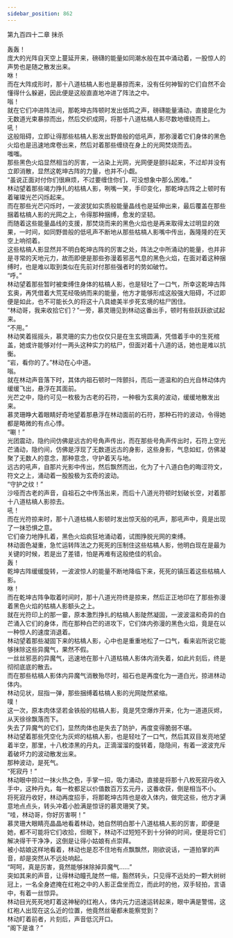 ```yaml
---
sidebar_position: 862
---
```

 第九百四十二章 抹杀


轰轰！  
庞大的光阵自天空上蔓延开来，磅礴的能量如同潮水般在其中涌动着，一股惊人的声势也是随之散发出来。  
咻！  
而在大阵成形时，那十八道枯槁人影也是暴掠而来，没有任何神智的它们自然不会懂得什么躲避，因此便是这般直直地冲进了阵法之中。  
嗡！  
就在它们冲进阵法间，那乾坤古阵顿时发出低鸣之声，磅礴能量涌动，直接是化为无数道光束暴掠而出，然后交织成网，将那十八道枯槁人影尽数地缠绕而上。  
吼！  
这般阻碍，立即让得那些枯槁人影发出野兽般的低吼声，那弥漫着它们身体的黑色火焰也是迅速地席卷出来，然后对着那些缠绕在身上的光网焚烧而去。  
嗤嗤。  
那些黑色火焰显然相当的厉害，一沾染上光网，光网便是颤抖起来，不过却并没有立即消散，显然这乾坤古阵的力量，也并不小觑。  
“虽说正面对付你们很麻烦，不过要缠住你们，可没想象中那么困难。”  
林动望着那些竭力挣扎的枯槁人影，咧嘴一笑，手印变化，那乾坤古阵之上顿时有着璀璨光芒闪烁起来。  
而在那些光芒闪烁时，一波波犹如实质般能量晶线也是延伸出来，最后覆盖在那些捆着枯槁人影的光网之上，令得那种捆缚，愈发的坚韧。  
而随着这些能量晶线的支援，那焚烧而来的黑色火焰也是再来取得太过明显的效果，一时间，如同野兽般的低吼声不断地从那些枯槁人影嘴中传出，轰隆隆的在天空上响彻着。  
这些枯槁人影显然并不明白乾坤古阵的厉害之处，阵法之中所涌动的能量，也并非是寻常的天地元力，故而即便是那些弥漫着邪恶气息的黑色火焰，在面对着这种捆缚时，也是难以取到类似在先前对付那些强者时的势如破竹。  
“呼。”  
林动望着那些暂时被束缚住身体的枯槁人影，也是轻吐了一口气，所幸这乾坤古阵玄奥，再凭借着大荒芜经吸纳而来的能量，他方才能够形成这般强大阻碍，不过即便是如此，也不可能长久的将这十八具媲美半步死玄境的枯尸困住。  
“林动哥，我来收拾它们？”一旁，慕灵珊见到林动这番出手，顿时有些跃跃欲试起来。  
“不用。”  
林动笑着摇摇头，慕灵珊的实力也仅仅只是在生玄境圆满，凭借着手中的生死棺盖，她或许能够对付一两头这种实力的枯尸，但面对着十八道的话，她也是难以抗衡。  
“岩，看你的了。”林动在心中道。  
嗡。  
就在林动声音落下时，其体内祖石顿时一阵颤抖，而后一道温和的白光自林动体内缓缓飞出，悬浮在其面前。  
光芒之中，隐约可见一枚极为古老的石符，一种极为玄奥的波动，缓缓地散发出来。  
慕灵珊睁大着眼睛好奇地望着那悬浮在林动面前的石符，那种石符的波动，令得她都是略微的有点心悸。  
“唰！”  
光团震动，隐约间仿佛是远古的号角声传出，而在那些号角声传出时，石符上空光芒涌动，隐约间，仿佛是浮现了无数道远古的身影，这些身影，气息如虹，仿佛凝聚了无数人的意念，那种意念，守护着天与地。  
远古的吼声，自那片光影中传出，然后飘然而出，化为了十八道白色的晦涩符文，符文之上，涌动着一股股极为玄奇的波动。  
“守护之纹！”  
沙哑而古老的声音，自祖石之中传荡出来，而后十八道光符顿时划破长空，对着那十八道枯槁人影掠去。  
吼！  
而在光符掠来时，那十八道枯槁人影顿时发出惊天般的吼声，那吼声中，竟是出现了一抹恐惧之意。  
它们奋力地挣扎着，黑色火焰疯狂地涌动着，试图挣脱光网的束缚。  
林动面色凝重，急忙运转阵法之力死死的压制住这些枯槁人影，他明白现在是最为关键的时候，若是出了差错，怕是再难有这般绝佳的机会。  
轰！  
乾坤古阵缓缓旋转，一波波惊人的能量不断地降临下来，死死的镇压着这些枯槁人影。  
咻！  
而在乾坤古阵争取着时间时，那十八道光符终是掠来，然后正正地印在了那些弥漫着黑色火焰的枯槁人影额头之上。  
就在光符印上的那一霎，原本激烈挣扎的枯槁人影陡然凝固，一波波温和奇异的白芒涌入它们的身体，而在那种白芒的进攻下，它们体内弥漫的黑色火焰，竟是在以一种惊人的速度消退着。  
林动望着那些凝固下来的枯槁人影，心中也是重重地松了一口气，看来岩所说它能够抹除这些异魔气，果然不假。  
一丝丝邪恶的异魔气，迅速地在那十八道枯槁人影体内消失着，如此片刻后，终是彻彻底底的散去。  
而在那些枯槁人影体内异魔气消散殆尽时，祖石也是再度化为一道白光，掠进林动体内。  
林动见状，屈指一弹，那些捆缚着枯槁人影的光网陡然紧缩。  
噗！  
这一次，原本肉体坚若金铁般的枯槁人影，竟是凭空爆炸开来，化为一道道灰烬，从天徐徐飘落而下。  
失去了异魔气的它们，显然肉体也是失去了防护，再度变得脆弱不堪。  
林动望着那些凭空化为灰烬的枯槁人影，也是轻吐了一口气，然后其双目发亮地望着半空，那里，十八枚漆黑的丹丸，正滴溜溜的旋转着，隐隐间，有着一波波充斥着破坏力的波动散发出来。  
那种波动，是死气。  
“死寂丹！”  
林动眼中掠过一抹火热之色，手掌一招，吸力涌动，直接是将那十八枚死寂丹收入手中，这种丹丸，每一枚都足以价值数百万玄元丹，这番收获，倒是相当不小。  
将死寂丹收好，林动再度招手，将那乾坤古阵也是收入体内，做完这些，他方才满意地点点头，转头冲着小脸满是惊讶的慕灵珊笑了笑。  
“哇，林动哥，你好厉害啊！”  
慕灵珊大眼睛亮晶晶地看着林动，她自然明白那十八道枯槁人影的厉害，即便是她，都不可能将它们收拾，但眼下，林动不过短短不到十分钟的时间，便是将它们解决得干干净净，这倒是让得小姑娘有点崇拜。  
被小姑娘这样地看着，林动也是忍不住地有点飘飘然，刚欲说话，一道拍掌的声音，却是突然从不远处响起。  
“呵呵，真是厉害，竟然能够抹除掉异魔气……”  
突如其来的声音，让得林动瞳孔陡然一缩，豁然转头，只见得不远处的一颗大树树冠上，一名全身遮掩在红袍之中的人影正盘坐而立，而此时的他，双手轻拍，言语中，有着一丝惊异。  
林动目光死死地盯着这神秘的红袍人，体内元力迅速运转起来，眼中满是警惕，这红袍人出现在这么近的位置，他竟然丝毫都未能察觉到？  
林动盯着前者，片刻后，声音低沉开口。  
“阁下是谁？”  
  
  
